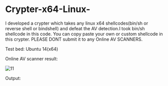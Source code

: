 # Crypter-x64-Linux-


I developed a crypter which takes any linux x64 shellcodes(bin/sh or reverse shell or bindshell) and defeat the AV detection.I took bin/sh shellcode in this code. You can copy paste your own or custom shellcode in this crypter.
PLEASE DONT submit it to any Online AV SCANNERS.

Test bed: 
Ubuntu 14(x64)

Online AV scanner result:

![11](https://user-images.githubusercontent.com/26543120/41843360-fe32d94e-788a-11e8-94e0-3197024d9674.JPG)

Output:

